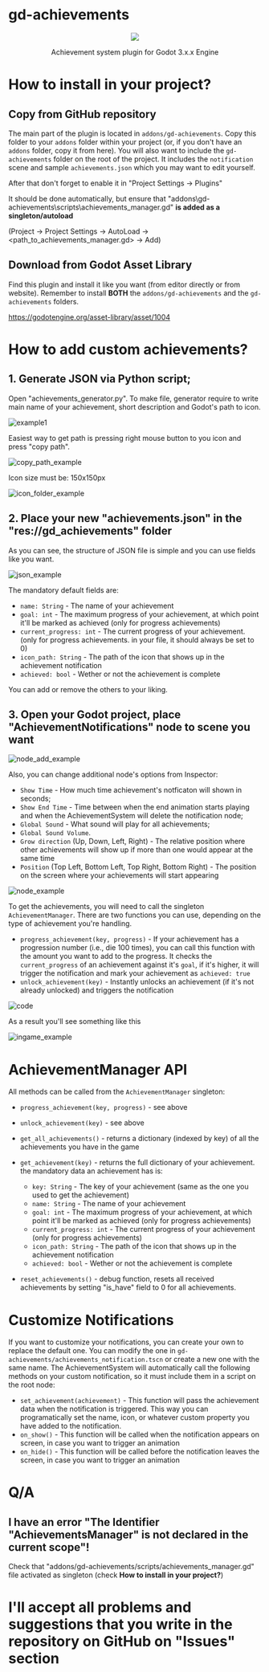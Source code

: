 # gd-achievements
<p align="center"> <img src="https://imgur.com/vIftQvp.png"/></p>
<p align="center">Achievement system plugin for Godot 3.x.x Engine</p>
 

# How to install in your project?
## Copy from GitHub repository
The main part of the plugin is located in `addons/gd-achievements`. Copy this folder to your `addons` folder within your project (or, if you don't have an `addons` folder, copy it from here). You will also want to include the `gd-achievements` folder on the root of the project. It includes the `notification` scene and sample `achievements.json` which you may want to edit yourself.

After that don't forget to enable it in "Project Settings -> Plugins"

It should be done automatically, but ensure that "addons\gd-achievements\scripts\achievements_manager.gd" **is added as a singleton/autoload**

(Project -> Project Settings -> AutoLoad -> <path_to_achievements_manager.gd> -> Add)

## Download from Godot Asset Library
Find this plugin and install it like you want (from editor directly or from website). Remember to install **BOTH** the `addons/gd-achievements` and the `gd-achievements` folders.

https://godotengine.org/asset-library/asset/1004

# How to add custom achievements?
## 1. Generate JSON via Python script;
Open "achievements_generator.py". To make file, generator require to write main name of your achievement, short description and Godot's path to icon.

![example1](https://imgur.com/O4wqhHP.png)

Easiest way to get path is pressing right mouse button to you icon and press "copy path".

![copy_path_example](https://imgur.com/kLXqxNx.png)

Icon size must be: 150x150px

![icon_folder_example](https://imgur.com/uVvWaSb.png)

## 2. Place your new "achievements.json" in the "res://gd_achievements" folder
As you can see, the structure of JSON file is simple and you can use fields like you want.

![json_example](https://imgur.com/WGwuDZ3.png)

The mandatory default fields are:
  * `name: String` - The name of your achievement
  * `goal: int` - The maximum progress of your achievement, at which point it'll be marked as achieved (only for progress achievements)
  * `current_progress: int` - The current progress of your achievement. (only for progress achievements. in your file, it should always be set to 0)
  * `icon_path: String` - The path of the icon that shows up in the achievement notification
  * `achieved: bool` - Wether or not the achievement is complete

You can add or remove the others to your liking.

## 3. Open your Godot project, place "AchievementNotifications" node to scene you want

![node_add_example](https://imgur.com/UQnBXmU.png)

Also, you can change additional node's options from Inspector:
* `Show Time` - How much time achievement's notficaton will shown in seconds;
* `Show End Time` - Time between when the end animation starts playing and when the AchievementSystem will delete the notification node;
* `Global Sound` - What sound will play for all achievements;
* `Global Sound Volume`.
* `Grow direction` (Up, Down, Left, Right) - The relative position where other achievements will show up if more than one would appear at the same time
* `Position` (Top Left, Bottom Left, Top Right, Bottom Right) - The position on the screen where your achievements will start appearing

![node_example](https://imgur.com/ToTLIMN.png)

To get the achievements, you will need to call the singleton `AchievementManager`. There are two functions you can use, depending on the type of achievement you're handling.
* `progress_achievement(key, progress)` - If your achievement has a progression number (i.e., die 100 times), you can call this function with the amount you want to add to the progress. It checks the `current_progress` of an achievement against it's `goal`, if it's higher, it will trigger the notification and mark your achievement as `achieved: true`
* `unlock_achievement(key)` - Instantly unlocks an achievement (if it's not already unlocked) and triggers the notification

![code](https://imgur.com/sMhvf6T.png)

As a result you'll see something like this

![ingame_example](https://imgur.com/24MtHit.png)

# AchievementManager API
All methods can be called from the `AchievementManager` singleton:

* `progress_achievement(key, progress)` - see above
* `unlock_achievement(key)` - see above

* `get_all_achievements()` - returns a dictionary (indexed by key) of all the achievements you have in the game
* `get_achievement(key)` - returns the full dictionary of your achievement. the mandatory data an achievement has is:
  * `key: String` - The key of your achievement (same as the one you used to get the achievement)
  * `name: String` - The name of your achievement
  * `goal: int` - The maximum progress of your achievement, at which point it'll be marked as achieved (only for progress achievements)
  * `current_progress: int` - The current progress of your achievement (only for progress achievements)
  * `icon_path: String` - The path of the icon that shows up in the achievement notification
  * `achieved: bool` - Wether or not the achievement is complete

* `reset_achievements()` - debug function, resets all received achievements by setting "is_have" field to 0 for all achievements.

# Customize Notifications
If you want to customize your notifications, you can create your own to replace the default one. You can modify the one in `gd-achievements/achievements_notification.tscn` or create a new one with the same name.
The AchievementSystem will automatically call the following methods on your custom notification, so it must include them in a script on the root node:

* `set_achievement(achievement)` - This function will pass the achievement data when the notification is triggered. This way you can programatically set the name, icon, or whatever custom property you have added to the notification.
* `on_show()` - This function will be called when the notification appears on screen, in case you want to trigger an animation
* `on_hide()` - This function will be called before the notification leaves the screen, in case you want to trigger an animation


# Q/A

## I have an error "The Identifier "AchievementsManager" is not declared in the current scope"!
Check that "addons/gd-achievements/scripts/achievements_manager.gd" file activated as singleton (check <b>How to install in your project?</b>)

# I'll accept all problems and suggestions that you write in the repository on GitHub on "Issues" section
